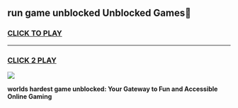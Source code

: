 
## run game unblocked Unblocked Games👋
<h3>
<a href="https://premium.freeplayer.one?title=run_game_unblocked&ref=16F">CLICK TO PLAY</a></h3>
<hr>

<h3>
<a href="https://premium.freeplayer.one?title=run_game_unblocked&ref=16F">CLICK 2 PLAY</a>
  
</h3>

<a href="https://premium.freeplayer.one?title=run_game_unblocked&ref=16F/"><img src="https://clearcache.store/games.png"></a>


**worlds hardest game unblocked: Your Gateway to Fun and Accessible Online Gaming**
